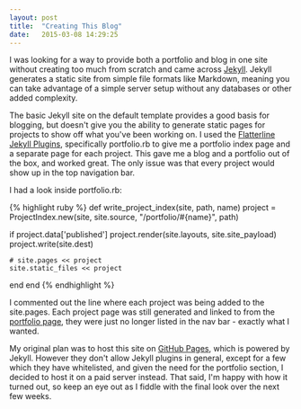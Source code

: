 ```yaml
---
layout: post
title:  "Creating This Blog"
date:   2015-03-08 14:29:25
---
```

I was looking for a way to provide both a portfolio and blog in one site without creating too much from scratch and came across [Jekyll][jekyll]. Jekyll generates a static site from simple file formats like Markdown, meaning you can take advantage of a simple server setup without any databases or other added complexity.

The basic Jekyll site on the default template provides a good basis for blogging, but doesn't give you the ability to generate static pages for projects to show off what you've been working on. I used the [Flatterline Jekyll Plugins][jekyll-plugin], specifically portfolio.rb to give me a portfolio index page and a separate page for each project. This gave me a blog and a portfolio out of the box, and worked great. The only issue was that every project would show up in the top navigation bar.

I had a look inside portfolio.rb:

{% highlight ruby %}
def write_project_index(site, path, name)
  project = ProjectIndex.new(site, site.source, "/portfolio/#{name}", path)

  if project.data['published']
    project.render(site.layouts, site.site_payload)
    project.write(site.dest)

    # site.pages << project
    site.static_files << project
  end
end
{% endhighlight %}

I commented out the line where each project was being added to the site.pages. Each project page was still generated and linked to from the [portfolio page][portfolio], they were just no longer listed in the nav bar - exactly what I wanted.

My original plan was to host this site on [GitHub Pages][pages], which is powered by Jekyll. However they don't allow Jekyll plugins in general, except for a few which they have whitelisted, and given the need for the portfolio section, I decided to host it on a paid server instead. That said, I'm happy with how it turned out, so keep an eye out as I fiddle with the final look over the next few weeks.


[jekyll]:        http://jekyllrb.com
[jekyll-plugin]: https://github.com/flatterline/jekyll-plugins
[portfolio]:     /portfolio/index.html
[pages]:         https://pages.github.com/
